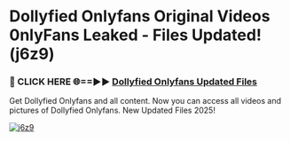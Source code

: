 # Dollyfied Onlyfans Original Videos 0nlyFans Leaked - Files Updated! (j6z9)

<h3>🔴 CLICK HERE 🌐==►► <a href="https://tinyurl.com/2m67pmp6" rel="nofollow">Dollyfied Onlyfans Updated Files</a></h3>

Get Dollyfied Onlyfans and all content. Now you can access all videos and pictures of Dollyfied Onlyfans. New Updated Files 2025!

[![j6z9](https://i.imgur.com/H4QAA4z.gif)](https://tinyurl.com/2m67pmp6)